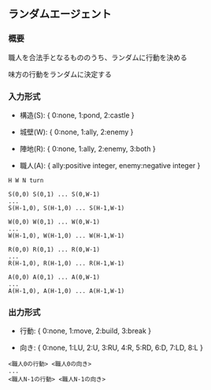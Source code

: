 ## ランダムエージェント


### 概要

職人を合法手となるもののうち、ランダムに行動を決める

味方の行動をランダムに決定する


### 入力形式

- 構造(S): { 0:none, 1:pond, 2:castle }

- 城壁(W): { 0:none, 1:ally, 2:enemy }

- 陣地(R): { 0:none, 1:ally, 2:enemy, 3:both }

- 職人(A): { ally:positive integer, enemy:negative integer }

```
H W N turn

S(0,0) S(0,1) ... S(0,W-1)
...
S(H-1,0), S(H-1,0) ... S(H-1,W-1)

W(0,0) W(0,1) ... W(0,W-1)
...
W(H-1,0), W(H-1,0) ... W(H-1,W-1)

R(0,0) R(0,1) ... R(0,W-1)
...
R(H-1,0), R(H-1,0) ... R(H-1,W-1)

A(0,0) A(0,1) ... A(0,W-1)
...
A(H-1,0), A(H-1,0) ... A(H-1,W-1)
```


### 出力形式

- 行動: { 0:none, 1:move, 2:build, 3:break }

- 向き: { 0:none, 1:LU, 2:U, 3:RU, 4:R, 5:RD, 6:D, 7:LD, 8:L }

```
<職人0の行動> <職人0の向き>
...
<職人N-1の行動> <職人N-1の向き>
```
